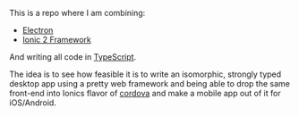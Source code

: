 This is a repo where I am combining:
* [Electron](http://electron.atom.io/)
* [Ionic 2 Framework](http://ionic.io/)

And writing all code in [TypeScript](http://www.typescriptlang.org/).

The idea is to see how feasible it is to write an isomorphic, strongly typed desktop app using a pretty web framework and being able to drop the same front-end into Ionics flavor of [cordova](https://cordova.apache.org/) and make a mobile app out of it for iOS/Android.

